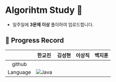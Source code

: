 # Algorihtm Study 📝
* 일주일에  **3문제 이상**  풀이하여 업로드합니다.
## 📌 Progress Record
|     | 한교진 | 김성현 | 이상직 | 백지훈 |
|:---:| :---:| :---: | :---:| :---:|
|github|      |      |       |       |
|Language|![Java](https://img.shields.io/badge/Java-007396.svg?&style=for-the-badge&logo=Java&logoColor=white)|||
